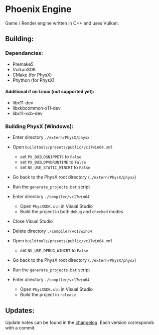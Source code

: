 # Phoenix Engine

Game / Render engine written in C++ and uses Vulkan.


## Building:

### Dependancies:
- Premake5
- VulkanSDK
- CMake (for PhysX)
- Phython (for PhysX)

#### Additional if on Linux (not supported yet):
- libx11-dev
- libxkbcommon-x11-dev
- libx11-xcb-dev


### Building PhysX (Windows):
- Enter directory `./extern/PhysX/physx`

- Open `buildtools/presets/public/vc17win64.xml`
	- set `PX_BUILDSNIPPETS` to `False`
	- set `PX_BUILDPVDRUNTIME` to `False`
	- set `NV_USE_STATIC_WINCRT` to `False`

- Go back to the PhysX root directory (`./extern/PhysX/physx`)
- Run the `generate_projects.bat` script

- Enter directory `./compiler/vc17win64`
	- Open `PhysXSDK.sln` in Visual Studio
	- Build the project in both `debug` and `checked` modes

- Close Visual Studio
- Delete directory `./compiler/vc17win64`

- Open `buildtools/presets/public/vc17win64.xml`
	- set `NV_USE_DEBUG_WINCRT` to `False`

- Go back to the PhysX root directory (`./extern/PhysX/physx`)
- Run the `generate_projects.bat` script

- Enter directory `./compiler/vc17win64`
	- Open `PhysXSDK.sln` in Visual Studio
	- Build the project in `release` 





## Updates:
Update notes can be found in the [changelog](https://github.com/12Thanjo/Phoenix/blob/main/CHANGELOG.md). Each version corresponds with a commit.
